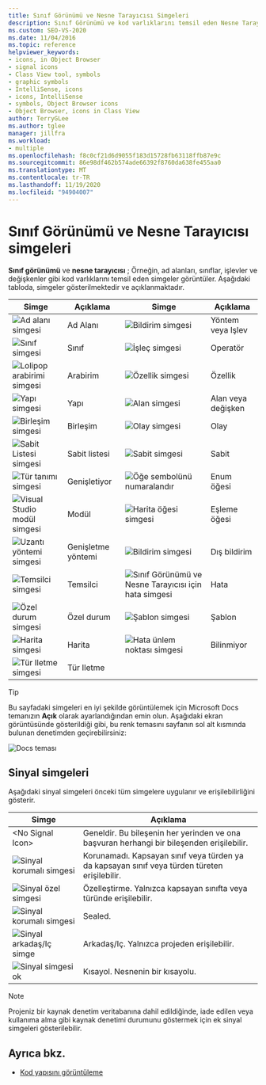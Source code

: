 ```yaml
---
title: Sınıf Görünümü ve Nesne Tarayıcısı Simgeleri
description: Sınıf Görünümü ve kod varlıklarını temsil eden Nesne Tarayıcısı görüntü simgeleri (örneğin, ad alanları, sınıflar, işlevler ve değişkenler) hakkında bilgi edinin.
ms.custom: SEO-VS-2020
ms.date: 11/04/2016
ms.topic: reference
helpviewer_keywords:
- icons, in Object Browser
- signal icons
- Class View tool, symbols
- graphic symbols
- IntelliSense, icons
- icons, IntelliSense
- symbols, Object Browser icons
- Object Browser, icons in Class View
author: TerryGLee
ms.author: tglee
manager: jillfra
ms.workload:
- multiple
ms.openlocfilehash: f8c0cf21d6d9055f183d15728fb63118ffb87e9c
ms.sourcegitcommit: 86e98df462b574ade66392f8760da638fe455aa0
ms.translationtype: MT
ms.contentlocale: tr-TR
ms.lasthandoff: 11/19/2020
ms.locfileid: "94904007"
---
```

# <a name="class-view-and-object-browser-icons"></a>Sınıf Görünümü ve Nesne Tarayıcısı simgeleri

**Sınıf görünümü** ve **nesne tarayıcısı** ; Örneğin, ad alanları, sınıflar, işlevler ve değişkenler gibi kod varlıklarını temsil eden simgeler görüntüler. Aşağıdaki tabloda, simgeler gösterilmektedir ve açıklanmaktadır.

|Simge|Açıklama|Simge|Açıklama|
|----------|-----------------|----------|-----------------|
|![Ad alanı simgesi](../ide/media/vxnamespace_icon.gif)|Ad Alanı|![Bildirim simgesi](../ide/media/vxmethod_icon.gif)|Yöntem veya Işlev|
|![Sınıf simgesi](../ide/media/vxclass_icon.gif)|Sınıf|![İşleç simgesi](../ide/media/vxoperator_icon.gif)|Operatör|
|![Lolipop arabirimi simgesi](../ide/media/vxinterface_icon.gif)|Arabirim|![Özellik simgesi](../ide/media/vxproperty_icon.gif)|Özellik|
|![Yapı simgesi](../ide/media/vxstruct_icon.gif)|Yapı|![Alan simgesi](../ide/media/vxfield_icon.gif)|Alan veya değişken|
|![Birleşim simgesi](../ide/media/vxunion_icon.gif)|Birleşim|![Olay simgesi](../ide/media/vxevent_icon.gif)|Olay|
|![Sabit Listesi simgesi](../ide/media/vxenum_icon.gif)|Sabit listesi|![Sabit simgesi](../ide/media/vxconstant_icon.gif)|Sabit|
|![Tür tanımı simgesi](../ide/media/vxtypedef_icon.gif)|Genişletiyor|![Öğe sembolünü numaralandır](../ide/media/vxenumitem_icon.gif)|Enum öğesi|
|![Visual Studio modül simgesi](../ide/media/vxmodule_icon.gif)|Modül|![Harita öğesi simgesi](../ide/media/vxmapitem_icon.gif)|Eşleme öğesi|
|![Uzantı yöntemi simgesi](../ide/media/extensionmethod.gif)|Genişletme yöntemi|![Bildirim simgesi](../ide/media/vxmethod_icon.gif)|Dış bildirim|
|![Temsilci simgesi](../ide/media/vxdelegate_icon.gif)|Temsilci|![Sınıf Görünümü ve Nesne Tarayıcısı için hata simgesi](../ide/media/erroricon.gif)|Hata|
|![Özel durum simgesi](../ide/media/vxexception_icon.gif)|Özel durum|![Şablon simgesi](../ide/media/vxtemplate_icon.gif)|Şablon|
|![Harita simgesi](../ide/media/vxmap_icon.gif)|Harita|![Hata ünlem noktası simgesi](../ide/media/vxerror_icon.gif)|Bilinmiyor|
|![Tür Iletme simgesi](../ide/media/ob_type_forward.gif)|Tür Iletme|||

> [!TIP]
> Bu sayfadaki simgeleri en iyi şekilde görüntülemek için Microsoft Docs temanızın **Açık** olarak ayarlandığından emin olun. Aşağıdaki ekran görüntüsünde gösterildiği gibi, bu renk temasını sayfanın sol alt kısmında bulunan denetimden geçirebilirsiniz:
>
> ![Docs teması](../ide/media/toggle-docs-color-theme.png "Microsoft Docs sayfaları için renk temasını değiştirme")

## <a name="signal-icons"></a>Sinyal simgeleri

Aşağıdaki sinyal simgeleri önceki tüm simgelere uygulanır ve erişilebilirliğini gösterir.

|Simge|Açıklama|
|----------|-----------------|
|\<No Signal Icon>|Geneldir. Bu bileşenin her yerinden ve ona başvuran herhangi bir bileşenden erişilebilir.|
|![Sinyal korumalı simgesi](../ide/media/vxsignal_icon_key.gif)|Korunamadı. Kapsayan sınıf veya türden ya da kapsayan sınıf veya türden türeten erişilebilir.|
|![Sinyal özel simgesi](../ide/media/vxsignal_icon_lock.gif)|Özelleştirme. Yalnızca kapsayan sınıfta veya türünde erişilebilir.|
|![Sinyal korumalı simgesi](../ide/media/vxsignal_icon_envelope.gif)|Sealed.|
|![Sinyal arkadaş&#47;Iç simge](../ide/media/vxsignal_icon_diamond.gif)|Arkadaş/Iç. Yalnızca projeden erişilebilir.|
|![Sinyal simgesi ok](../ide/media/vxsignal_icon_arrow.gif)|Kısayol. Nesnenin bir kısayolu.|

> [!NOTE]
> Projeniz bir kaynak denetim veritabanına dahil edildiğinde, iade edilen veya kullanıma alma gibi kaynak denetimi durumunu göstermek için ek sinyal simgeleri gösterilebilir.

## <a name="see-also"></a>Ayrıca bkz.

- [Kod yapısını görüntüleme](../ide/viewing-the-structure-of-code.md)
